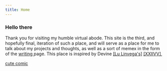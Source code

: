 ```yaml
---
title: Home
---
```


### Hello there

Thank you for visiting my humble virtual abode. This site is the third, and hopefully final, iteration of such a place, and will serve as a place for me to talk about my projects and thoughts, as well as a sort of memex in the form of the [writing ](writing.html) page. This place is inspired by Devine [[Lu Linvega's]](https://merveilles.town/@neauoire) [[XXIIVV]](https://wiki.xxiivv.com/site/home.html),

[cute comic](https://questionablecontent.net)

